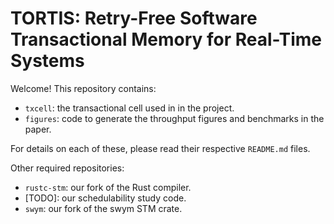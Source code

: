 # TORTIS: Retry-Free Software Transactional Memory for Real-Time Systems

Welcome! This repository contains:
- `txcell`: the transactional cell used in in the project.
- `figures`: code to generate the throughput figures and benchmarks in the paper.

For details on each of these, please read their respective `README.md` files.

Other required repositories:
- `rustc-stm`: our fork of the Rust compiler.
- [TODO]: our schedulability study code.
- `swym`: our fork of the swym STM crate.

[wiki]: https://github.com/cmnord/transactional-memory/wiki
